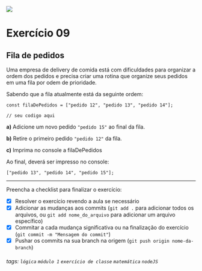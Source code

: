 ![](https://i.imgur.com/xG74tOh.png)

# Exercício 09

## Fila de pedidos

Uma empresa de delivery de comida está com dificuldades para organizar a ordem dos pedidos e precisa criar uma rotina que organize seus pedidos em uma fila por odem de prioridade.

Sabendo que a fila atualmente está da seguinte ordem:

```javascript=
const filaDePedidos = ["pedido 12", "pedido 13", "pedido 14"];

// seu codigo aqui

```

**a)** Adicione um novo pedido `"pedido 15"` ao final da fila.

**b)** Retire o primeiro pedido `"pedido 12"` da fila.

**c)** Imprima no console a filaDePedidos

Ao final, deverá ser impresso no console:

```
["pedido 13", "pedido 14", "pedido 15"];
```

---

Preencha a checklist para finalizar o exercício:

-   [X] Resolver o exercício revendo a aula se necessário
-   [X] Adicionar as mudanças aos commits (`git add .` para adicionar todos os arquivos, ou `git add nome_do_arquivo` para adicionar um arquivo específico)
-   [X] Commitar a cada mudança significativa ou na finalização do exercício (`git commit -m "Mensagem do commit"`)
-   [X] Pushar os commits na sua branch na origem (`git push origin nome-da-branch`)

###### tags: `lógica` `módulo 1` `exercício de classe` `matemática` `nodeJS`
